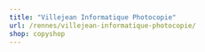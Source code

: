 ```yaml
---
title: "Villejean Informatique Photocopie"
url: /rennes/villejean-informatique-photocopie/
shop: copyshop
---
```

